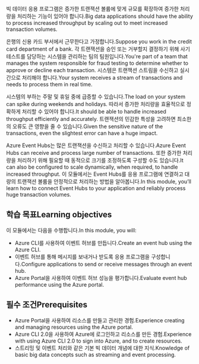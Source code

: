 <span data-ttu-id="ded8f-101">빅 데이터 응용 프로그램은 증가한 트랜잭션 볼륨에 맞게 규모를 확장하여 증가한 처리량을 처리하는 기능이 있어야 합니다.</span><span class="sxs-lookup"><span data-stu-id="ded8f-101">Big data applications should have the ability to process increased throughput by scaling out to meet increased transaction volumes.</span></span>

<span data-ttu-id="ded8f-102">은행의 신용 카드 부서에서 근무한다고 가정합니다.</span><span class="sxs-lookup"><span data-stu-id="ded8f-102">Suppose you work in the credit card department of a bank.</span></span> <span data-ttu-id="ded8f-103">각 트랜잭션을 승인 또는 거부할지 결정하기 위해 사기 테스트를 담당하는 시스템을 관리하는 팀의 팀원입니다.</span><span class="sxs-lookup"><span data-stu-id="ded8f-103">You're part of a team that manages the system responsible for fraud testing to determine whether to approve or decline each transaction.</span></span> <span data-ttu-id="ded8f-104">시스템은 트랜잭션 스트림을 수신하고 실시간으로 처리해야 합니다.</span><span class="sxs-lookup"><span data-stu-id="ded8f-104">Your system receives a stream of transactions and needs to process them in real time.</span></span>

<span data-ttu-id="ded8f-105">시스템의 부하는 주말 및 휴일 중에 급증할 수 있습니다.</span><span class="sxs-lookup"><span data-stu-id="ded8f-105">The load on your system can spike during weekends and holidays.</span></span> <span data-ttu-id="ded8f-106">따라서 증가한 처리량을 효율적으로 정확하게 처리할 수 있어야 합니다.</span><span class="sxs-lookup"><span data-stu-id="ded8f-106">It should be able to handle increased throughput efficiently and accurately.</span></span> <span data-ttu-id="ded8f-107">트랜잭션의 민감한 특성을 고려하면 최소한의 오류도 큰 영향을 줄 수 있습니다.</span><span class="sxs-lookup"><span data-stu-id="ded8f-107">Given the sensitive nature of the transactions, even the slightest error can have a huge impact.</span></span>

<span data-ttu-id="ded8f-108">Azure Event Hubs는 많은 트랜잭션을 수신하고 처리할 수 있습니다.</span><span class="sxs-lookup"><span data-stu-id="ded8f-108">Azure Event Hubs can receive and process large number of transactions.</span></span> <span data-ttu-id="ded8f-109">또한 증가한 처리량을 처리하기 위해 필요할 때 동적으로 크기를 조정하도록 구성할 수도 있습니다.</span><span class="sxs-lookup"><span data-stu-id="ded8f-109">It can also be configured to scale dynamically, when required, to handle increased throughput.</span></span>
<span data-ttu-id="ded8f-110">이 모듈에서는 Event Hubs를 응용 프로그램에 연결하고 대량의 트랜잭션 볼륨을 안정적으로 처리하는 방법을 알아봅니다.</span><span class="sxs-lookup"><span data-stu-id="ded8f-110">In this module, you’ll learn how to connect Event Hubs to your application and reliably process huge transaction volumes.</span></span>

## <a name="learning-objectives"></a><span data-ttu-id="ded8f-111">학습 목표</span><span class="sxs-lookup"><span data-stu-id="ded8f-111">Learning objectives</span></span>

<span data-ttu-id="ded8f-112">이 모듈에서는 다음을 수행합니다.</span><span class="sxs-lookup"><span data-stu-id="ded8f-112">In this module, you will:</span></span>

- <span data-ttu-id="ded8f-113">Azure CLI를 사용하여 이벤트 허브를 만듭니다.</span><span class="sxs-lookup"><span data-stu-id="ded8f-113">Create an event hub using the Azure CLI.</span></span>
- <span data-ttu-id="ded8f-114">이벤트 허브를 통해 메시지를 보내거나 받도록 응용 프로그램을 구성합니다.</span><span class="sxs-lookup"><span data-stu-id="ded8f-114">Configure applications to send or receive messages through an event hub.</span></span>
- <span data-ttu-id="ded8f-115">Azure Portal을 사용하여 이벤트 허브 성능을 평가합니다.</span><span class="sxs-lookup"><span data-stu-id="ded8f-115">Evaluate event hub performance using the Azure portal.</span></span>

## <a name="prerequisites"></a><span data-ttu-id="ded8f-116">필수 조건</span><span class="sxs-lookup"><span data-stu-id="ded8f-116">Prerequisites</span></span>

- <span data-ttu-id="ded8f-117">Azure Portal을 사용하여 리소스를 만들고 관리한 경험.</span><span class="sxs-lookup"><span data-stu-id="ded8f-117">Experience creating and managing resources using the Azure portal.</span></span>
- <span data-ttu-id="ded8f-118">Azure CLI 2.0을 사용하여 Azure에 로그인하고 리소스를 만든 경험.</span><span class="sxs-lookup"><span data-stu-id="ded8f-118">Experience with using Azure CLI 2.0 to sign into Azure, and to create resources.</span></span>
- <span data-ttu-id="ded8f-119">스트리밍 및 이벤트 처리와 같은 기본 빅 데이터 개념에 대한 지식.</span><span class="sxs-lookup"><span data-stu-id="ded8f-119">Knowledge of basic big data concepts such as streaming and event processing.</span></span>
